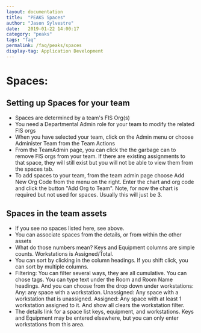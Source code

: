 ```yaml
---
layout: documentation
title:  "PEAKS Spaces"
author: "Jason Sylvestre"
date:   2019-01-22 14:00:17
category: "peaks"
tags: "faq"
permalink: /faq/peaks/spaces
display-tag: Application Development
---
```


# Spaces:

## Setting up Spaces for your team

* Spaces are determined by a team's FIS Org(s)
* You need a Departmental Admin role for your team to modify the related FIS orgs
* When you have selected your team, click on the Admin menu or choose Administer Team from the Team Actions
* From the TeamAdmin page, you can click the the garbage can to remove FIS orgs from your team. If there are existing assignments to that space, they will still exist but you will not be able to view them from the spaces tab.
* To add spaces to your team, from the team admin page choose Add New Org Code from the menu on the right. Enter the chart and org code and click the button "Add Org to Team". Note, for now the chart is required but not used for spaces. Usually this will just be 3.

## Spaces in the team assets

* If you see no spaces listed here, see above.
* You can associate spaces from the details, or from within the other assets
* What do those numbers mean? Keys and Equipment columns are simple counts. Workstations is Assigned/Total.
* You can sort by clicking in the column headings. If you shift click, you can sort by multiple columns.
* Filtering: You can filter several ways, they are all cumulative. You can chose tags. You can type text under the Room and Room Name headings. And you can choose from the drop down under workstations: Any: any space with a workstation. Unassigned: Any space with a workstation that is unassigned. Assigned: Any space with at least 1 workstation assigned to it. And show all clears the workstation filter.
* The details link for a space list keys, equipment, and workstations. Keys and Equipment may be entered elsewhere, but you can only enter workstations from this area.
